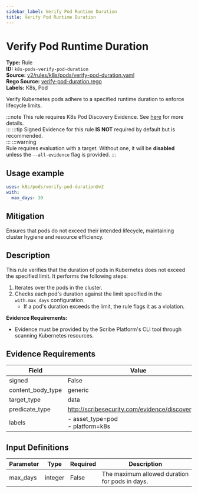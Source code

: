 ```yaml
---
sidebar_label: Verify Pod Runtime Duration
title: Verify Pod Runtime Duration
---  
```

# Verify Pod Runtime Duration  
**Type:** Rule  
**ID:** `k8s-pods-verify-pod-duration`  
**Source:** [v2/rules/k8s/pods/verify-pod-duration.yaml](https://github.com/scribe-public/sample-policies/blob/main/v2/rules/k8s/pods/verify-pod-duration.yaml)  
**Rego Source:** [verify-pod-duration.rego](https://github.com/scribe-public/sample-policies/blob/main/v2/rules/k8s/pods/verify-pod-duration.rego)  
**Labels:** K8s, Pod  

Verify Kubernetes pods adhere to a specified runtime duration to enforce lifecycle limits.

:::note 
This rule requires K8s Pod Discovery Evidence. See [here](https://deploy-preview-299--scribe-security.netlify.app/docs/platforms/discover#k8s-discovery) for more details.  
::: 
:::tip 
Signed Evidence for this rule **IS NOT** required by default but is recommended.  
::: 
:::warning  
Rule requires evaluation with a target. Without one, it will be **disabled** unless the `--all-evidence` flag is provided.
::: 

## Usage example

```yaml
uses: k8s/pods/verify-pod-duration@v2
with:
  max_days: 30
```

## Mitigation  
Ensures that pods do not exceed their intended lifecycle, maintaining cluster hygiene and resource efficiency.


## Description  
This rule verifies that the duration of pods in Kubernetes does not exceed the specified limit.
It performs the following steps:

1. Iterates over the pods in the cluster.
2. Checks each pod's duration against the limit specified in the `with.max_days` configuration.
   - If a pod's duration exceeds the limit, the rule flags it as a violation.

**Evidence Requirements:**
- Evidence must be provided by the Scribe Platform's CLI tool through scanning Kubernetes resources.

## Evidence Requirements  
| Field | Value |
|-------|-------|
| signed | False |
| content_body_type | generic |
| target_type | data |
| predicate_type | http://scribesecurity.com/evidence/discovery/v0.1 |
| labels | - asset_type=pod<br/>- platform=k8s |

## Input Definitions  
| Parameter | Type | Required | Description |
|-----------|------|----------|-------------|
| max_days | integer | False | The maximum allowed duration for pods in days. |

